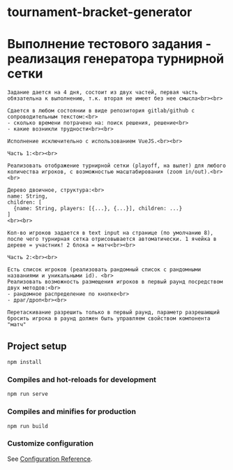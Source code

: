 # tournament-bracket-generator
# Выполнение тестового задания - реализация генератора турнирной сетки 

```
Задание дается на 4 дня, состоит из двух частей, первая часть обязательна к выполнению, т.к. вторая не имеет без нее смысла<br><br>

Сдается в любом состоянии в виде репозитория gitlab/github с сопроводительным текстом:<br>
- сколько времени потрачено на: поиск решения, решение<br>
- какие возникли трудности<br><br>

Исполнение исключительно с использованием VueJS.<br><br>

Часть 1:<br><br>

Реализовать отображение турнирной сетки (playoff, на вылет) для любого количества игроков, с возможностью масштабирования (zoom in/out).<br><br>

Дерево двоичное, структура:<br>
name: String,
children: [
  {name: String, players: [{...}, {...}], children: ...}
]
<br><br>

Кол-во игроков задается в text input на странице (по умолчанию 8), после чего турнирная сетка отрисовывается автоматически. 1 ячейка в дереве = участник! 2 блока = матч<br><br>

Часть 2:<br><br>

Есть список игроков (реализовать рандомный список с рандомными названиями и уникальными id). <br>
Реализовать возможность размещения игроков в первый раунд посредством двух методов:<br>
- рандомное распределение по кнопке<br>
- драг/дроп<br><br>

Перетаскивание разрешить только в первый раунд, параметр разрешающий бросить игрока в раунд должен быть управляем свойством компонента "матч"

```

## Project setup
```
npm install
```

### Compiles and hot-reloads for development
```
npm run serve
```

### Compiles and minifies for production
```
npm run build
```

### Customize configuration
See [Configuration Reference](https://cli.vuejs.org/config/).
